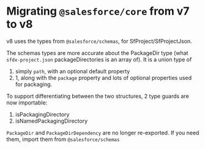# Migrating `@salesforce/core` from v7 to v8

v8 uses the types from `@salesforce/schemas`, for SfProject/SfProjectJson.

The schemas types are more accurate about the PackageDir type (what `sfdx-project.json` packageDirectories is an array of). It is a union type of

1. simply `path`, with an optional default property
1. 1, along with the `package` property and lots of optional properties used for packaging.

To support differentiating between the two structures, 2 type guards are now importable:

1. isPackagingDirectory
1. isNamedPackagingDirectory

`PackageDir` and `PackageDirDependency` are no longer re-exported. If you need them, import them from `@salesforce/schemas`
